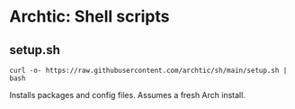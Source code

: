 # Archtic: Shell scripts

## setup.sh

`curl -o- https://raw.githubusercontent.com/archtic/sh/main/setup.sh | bash`

Installs packages and config files. Assumes a fresh Arch install.